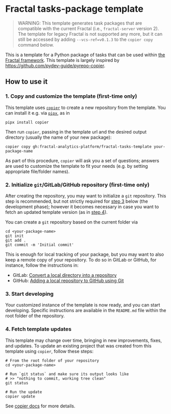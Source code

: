 # Fractal tasks-package template

> WARNING: This template generates task packages that are compatible with the
> current Fractal (i.e., `fractal-server` version 2). The template for legacy
> Fractal is not supported any more, but it can still be accessed by adding
> `--vcs-ref=v0.1.3` to the `copier copy` command below.



This is a template for a Python package of tasks that can be used within [the
Fractal framework](https://fractal-analytics-platform.github.io/). This
template is largely inspired by https://github.com/pydev-guide/pyrepo-copier.

## How to use it

### 1. Copy and customize the template (first-time only)

This template uses [`copier`](https://copier.readthedocs.io) to create a new
repository from the template. You can install it e.g. via
[`pipx`](https://pypa.github.io/pipx), as in
```console
pipx install copier
```

Then run `copier`, passing in the template url and the desired
output directory (usually the name of your new package):
```console
copier copy gh:fractal-analytics-platform/fractal-tasks-template your-package-name
```
As part of this procedure, `copier` will ask you a set of questions; answers
are used to customize the template to fit your needs (e.g. by setting
appropriate file/folder names).

### 2. Initialize `git`/GitLab/GitHub repository (first-time only)

After creating the repository, you may want to initialize a `git` repository.
This step is recommended, but not strictly required for [step
3](#3-start-developing) below (the development phase); however it becomes
necessary in case you want to fetch an updated template version (as in [step
4](#4-fetch-template-updates)).

You can create a `git` repository based on the current folder via
```console
cd <your-package-name>
git init
git add .
git commit -m 'Initial commit'
```

This is enough for local tracking of your package, but you may want to also keep a remote copy of your repository. To do so in GitLab or GitHub, for instance, follow the instructions in:
* GitLab: [Convert a local directory into a repository](https://docs.gitlab.com/ee/gitlab-basics/start-using-git.html#convert-a-local-directory-into-a-repository)
* GitHub: [Adding a local repository to GitHub using Git](https://docs.github.com/en/migrations/importing-source-code/using-the-command-line-to-import-source-code/adding-locally-hosted-code-to-github#adding-a-local-repository-to-github-using-git)

### 3. Start developing

Your customized instance of the template is now ready, and you can start
developing. Specific instructions are available in the `README.md` file within
the root folder of the repository.

### 4. Fetch template updates

This template may change over time, bringing in new improvements, fixes, and
updates. To update an existing project that was created from this template
using `copier`, follow these steps:
```console
# From the root folder of your repository
cd <your-package-name>

# Run `git status` and make sure its output looks like
# >> "nothing to commit, working tree clean"
git status

# Run the update
copier update
```
See [copier docs](https://copier.readthedocs.io/en/stable/updating) for more
details.
